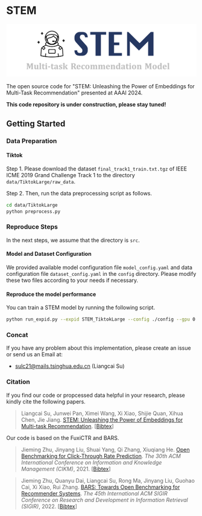 # STEM
![logo](assets/image.png)

The open source code for "STEM: Unleashing the Power of Embeddings for Multi-Task Recommendation" presented at AAAI 2024.

**This code repository is under construction, please stay tuned!**

## Getting Started
### Data Preparation
#### Tiktok 
Step 1. Please download the dataset ```final_track1_train.txt.tgz``` of IEEE ICME 2019 Grand Challenge Track 1 to the directory ```data/TiktokLarge/raw_data```.

Step 2. Then, run the data preprocessing script as follows.
```bash
cd data/TiktokLarge
python preprocess.py
```

### Reproduce Steps
In the next steps, we assume that the directory is ```src```.

#### Model and Dataset Configuration
We provided available model configuration file ```model_config.yaml``` and data configuration file ```dataset_config.yaml``` in the ```config``` directory. Please modify these two files according to your needs if necessary.

#### Reproduce the model performance
You can train a STEM model by running the following script.
```bash
python run_expid.py --expid STEM_TiktokLarge --config ./config --gpu 0 
```

### Concat 
If you have any problem about this implementation, please create an issue or send us an Email at: 
- sulc21@mails.tsinghua.edu.cn (Liangcai Su)

### Citation

If you find our code or propcessed data helpful in your research, please kindly cite the following papers.

> Liangcai Su, Junwei Pan, Ximei Wang, Xi Xiao, Shijie Quan, Xihua Chen, Jie Jiang. [STEM: Unleashing the Power of Embeddings for Multi-task Recommendation](https://arxiv.org/abs/2308.13537). [[Bibtex](https://dblp.org/rec/journals/corr/abs-2308-13537.html?view=bibtex)]

Our code is based on the FuxiCTR and BARS. 
> Jieming Zhu, Jinyang Liu, Shuai Yang, Qi Zhang, Xiuqiang He. [Open Benchmarking for Click-Through Rate Prediction](https://arxiv.org/abs/2009.05794). *The 30th ACM International Conference on Information and Knowledge Management (CIKM)*, 2021. [[Bibtex](https://dblp.org/rec/conf/cikm/ZhuLYZH21.html?view=bibtex)]

> Jieming Zhu, Quanyu Dai, Liangcai Su, Rong Ma, Jinyang Liu, Guohao Cai, Xi Xiao, Rui Zhang. [BARS: Towards Open Benchmarking for Recommender Systems](https://arxiv.org/abs/2205.09626). *The 45th International ACM SIGIR Conference on Research and Development in Information Retrieval (SIGIR)*, 2022. [[Bibtex](https://dblp.org/rec/conf/sigir/ZhuDSMLCXZ22.html?view=bibtex)]
